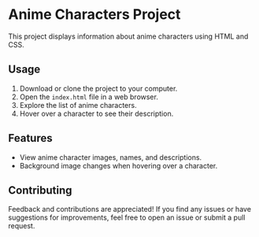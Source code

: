 # Anime Characters Project

This project displays information about anime characters using HTML and CSS.

## Usage

1. Download or clone the project to your computer.
2. Open the `index.html` file in a web browser.
3. Explore the list of anime characters.
4. Hover over a character to see their description.

## Features

- View anime character images, names, and descriptions.
- Background image changes when hovering over a character.

## Contributing

Feedback and contributions are appreciated! If you find any issues or have suggestions for improvements, feel free to open an issue or submit a pull request.
